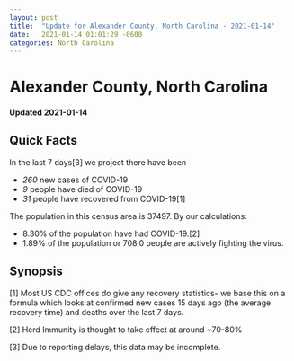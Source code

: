 ```yaml
---
layout: post
title:  "Update for Alexander County, North Carolina - 2021-01-14"
date:   2021-01-14 01:01:29 -0600
categories: North Carolina
---
```


# Alexander County, North Carolina
#### Updated 2021-01-14

## Quick Facts

In the last 7 days[3] we project there have been
- *260* new cases of COVID-19
- *9* people have died of COVID-19
- *31* people have recovered from COVID-19[1]

The population in this census area is 37497. By our calculations:
- 8.30% of the population have had COVID-19.[2]
- 1.89% of the population or 708.0 people are actively fighting the virus.

## Synopsis




[1] Most US CDC offices do give any recovery statistics- we base this on a formula which looks at confirmed new cases
15 days ago (the average recovery time) and deaths over the last 7 days.

[2] Herd Immunity is thought to take effect at around ~70-80%

[3] Due to reporting delays, this data may be incomplete.
 
    
